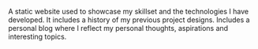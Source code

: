 A static website used to showcase my skillset and the technologies I have developed.
It includes a history of my previous project designs.
Includes a personal blog where I reflect my personal thoughts, aspirations and interesting topics.

